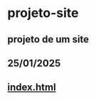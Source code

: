 # projeto-site
## projeto de um site
## 25/01/2025
## <a href="https://humbertoeliasoares01.github.io/projeto-site/">index.html</a>
